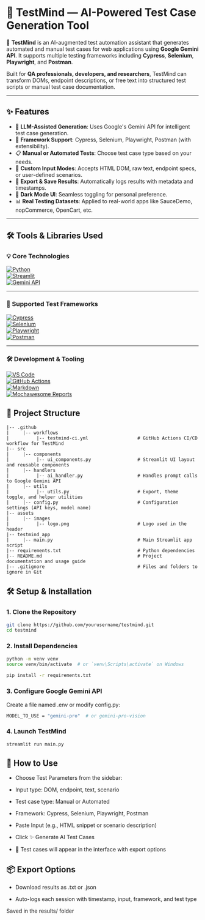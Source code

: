 # 🧠 TestMind — AI-Powered Test Case Generation Tool

🚀 **TestMind** is an AI-augmented test automation assistant that generates automated and manual test cases for web applications using **Google Gemini API**. It supports multiple testing frameworks including **Cypress**, **Selenium**, **Playwright**, and **Postman**.

Built for **QA professionals, developers, and researchers**, TestMind can transform DOMs, endpoint descriptions, or free text into structured test scripts or manual test case documentation.

---

## ✨ Features

- 🧠 **LLM-Assisted Generation**: Uses Google's Gemini API for intelligent test case generation.
- 🎯 **Framework Support**: Cypress, Selenium, Playwright, Postman (with extensibility).
- 📋 **Manual or Automated Tests**: Choose test case type based on your needs.
- 🧾 **Custom Input Modes**: Accepts HTML DOM, raw text, endpoint specs, or user-defined scenarios.
- 💾 **Export & Save Results**: Automatically logs results with metadata and timestamps.
- 🌙 **Dark Mode UI**: Seamless toggling for personal preference.
- 📊 **Real Testing Datasets**: Applied to real-world apps like SauceDemo, nopCommerce, OpenCart, etc.

---

## 🛠 Tools & Libraries Used

### 💡 Core Technologies  
[![Python](https://img.shields.io/badge/Python-3776AB?style=for-the-badge&logo=python&logoColor=white)](https://www.python.org)  
[![Streamlit](https://img.shields.io/badge/Streamlit-FF4B4B?style=for-the-badge&logo=streamlit&logoColor=white)](https://streamlit.io/)  
[![Gemini API](https://img.shields.io/badge/Google%20Gemini-4285F4?style=for-the-badge&logo=google&logoColor=white)](https://ai.google.dev/)

---

### 🧪 Supported Test Frameworks  
[![Cypress](https://img.shields.io/badge/Cypress-17202C?style=for-the-badge&logo=cypress&logoColor=white)](https://www.cypress.io/)  
[![Selenium](https://img.shields.io/badge/Selenium-43B02A?style=for-the-badge&logo=selenium&logoColor=white)](https://www.selenium.dev/)  
[![Playwright](https://img.shields.io/badge/Playwright-2EAD33?style=for-the-badge&logo=playwright&logoColor=white)](https://playwright.dev/)  
[![Postman](https://img.shields.io/badge/Postman-FF6C37?style=for-the-badge&logo=postman&logoColor=white)](https://www.postman.com/)

---

### 🛠 Development & Tooling  
[![VS Code](https://img.shields.io/badge/VS_Code-007ACC?style=for-the-badge&logo=visual-studio-code&logoColor=white)](https://code.visualstudio.com/)  
[![GitHub Actions](https://img.shields.io/badge/GitHub%20Actions-2088FF?style=for-the-badge&logo=github-actions&logoColor=white)](https://github.com/features/actions)  
[![Markdown](https://img.shields.io/badge/Markdown-000000?style=for-the-badge&logo=markdown&logoColor=white)](https://daringfireball.net/projects/markdown/)  
[![Mochawesome Reports](https://img.shields.io/badge/Mochawesome-7C4DFF?style=for-the-badge&logo=mochawesome&logoColor=white)](https://www.npmjs.com/package/mochawesome) 


## 📁 Project Structure
```
|-- .github
|     |-- workflows
|          |-- testmind-ci.yml                  # GitHub Actions CI/CD workflow for TestMind
|-- src
|     |-- components
|          |-- ui_components.py                 # Streamlit UI layout and reusable components
|     |-- handlers
|          |-- ai_handler.py                    # Handles prompt calls to Google Gemini API
|     |-- utils
|          |-- utils.py                         # Export, theme toggle, and helper utilities
|     |-- config.py                             # Configuration settings (API keys, model name)
|-- assets
|     |-- images
|          |-- logo.png                         # Logo used in the header
|-- testmind_app
|     |-- main.py                               # Main Streamlit app script
|-- requirements.txt                            # Python dependencies
|-- README.md                                   # Project documentation and usage guide
|-- .gitignore                                  # Files and folders to ignore in Git
```

## 🛠️ Setup & Installation

### 1. Clone the Repository

```bash
git clone https://github.com/yourusername/testmind.git
cd testmind
```

### 2. Install Dependencies
```bash
python -m venv venv
source venv/bin/activate  # or `venv\Scripts\activate` on Windows

pip install -r requirements.txt

```

### 3. Configure Google Gemini API
Create a file named .env or modify config.py:
```bash
MODEL_TO_USE = "gemini-pro"  # or gemini-pro-vision
```

### 4. Launch TestMind
```bash
streamlit run main.py
```

## 🚀 How to Use
-  Choose Test Parameters from the sidebar:

-  Input type: DOM, endpoint, text, scenario

-  Test case type: Manual or Automated

-  Framework: Cypress, Selenium, Playwright, Postman

-  Paste Input (e.g., HTML snippet or scenario description)

-  Click ✨ Generate AI Test Cases

-  🎉 Test cases will appear in the interface with export options

## 📦 Export Options
-  Download results as .txt or .json

-  Auto-logs each session with timestamp, input, framework, and test type

Saved in the results/ folder